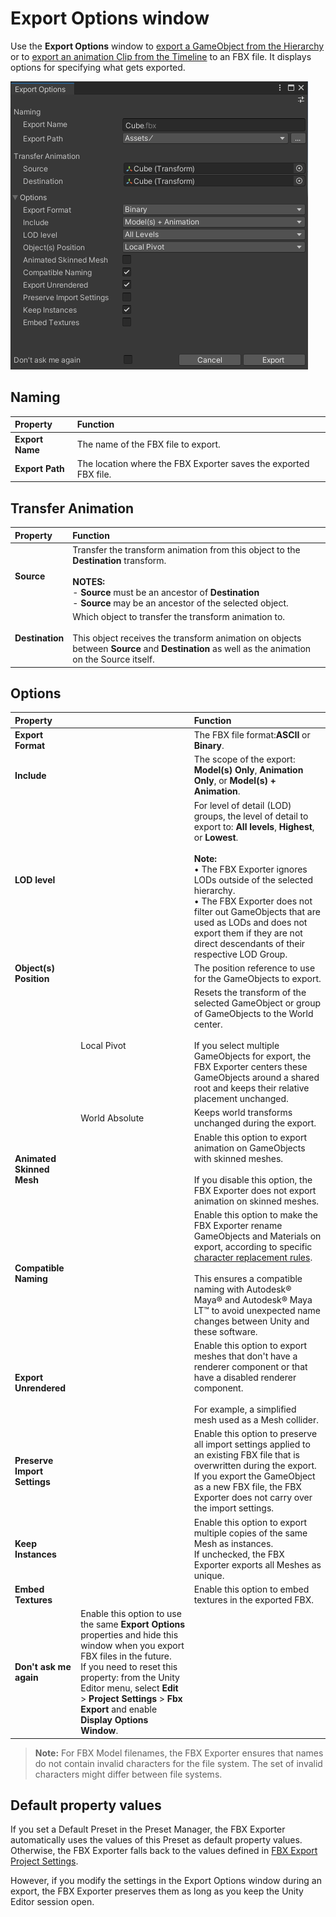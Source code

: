 # Export Options window

Use the **Export Options** window to [export a GameObject from the Hierarchy](export-gameobjects.md) or to [export an animation Clip from the Timeline](export-timeline-clip.md) to an FBX file. It displays options for specifying what gets exported.

![Export Options window](images/FBXExporter_ExportOptionsWindow.png)

## Naming

| Property | Function |
| :--- | :--- |
| **Export Name** | The name of the FBX file to export. |
| **Export Path** | The location where the FBX Exporter saves the exported FBX file. |

## Transfer Animation

| Property | Function |
| :--- | :--- |
| **Source** | Transfer the transform animation from this object to the **Destination** transform. <br/><br/>**NOTES:**<br/> - **Source** must be an ancestor of **Destination**<br/> - **Source** may be an ancestor of the selected object. |
| **Destination** | Which object to transfer the transform animation to.<br/><br/>This object receives the transform animation on objects between **Source** and **Destination** as well as the animation on the Source itself. |

## Options

| Property |  | Function |
| :--- | :--- | :--- |
| **Export Format**  |  | The FBX file format:**ASCII** or **Binary**. |
| **Include**  |  | The scope of the export: **Model(s) Only**, **Animation Only**, or **Model(s) + Animation**. |
| **LOD level**  |  | For level of detail (LOD) groups, the level of detail to export to: **All levels**, **Highest**, or **Lowest**. <br/><br/>**Note:**<br/> • The FBX Exporter ignores LODs outside of the selected hierarchy.<br/> • The FBX Exporter does not filter out GameObjects that are used as LODs and does not export them if they are not direct descendants of their respective LOD Group. |
| **Object(s) Position**  |  | The position reference to use for the GameObjects to export.  |
|  | Local Pivot | Resets the transform of the selected GameObject or group of GameObjects to the World center.<br/><br/>If you select multiple GameObjects for export, the FBX Exporter centers these GameObjects around a shared root and keeps their relative placement unchanged. |
|  | World Absolute | Keeps world transforms unchanged during the export. |
| **Animated Skinned Mesh**  |  | Enable this option to export animation on GameObjects with skinned meshes.<br/><br/>If you disable this option, the FBX Exporter does not export animation on skinned meshes. |
| **Compatible Naming**  |  | Enable this option to make the FBX Exporter rename GameObjects and Materials on export, according to specific [character replacement rules](export-compatible-naming.md).<br /><br />This ensures a compatible naming with Autodesk® Maya® and Autodesk® Maya LT™ to avoid unexpected name changes between Unity and these software. |
| **Export Unrendered**  |  | Enable this option to export meshes that don't have a renderer component or that have a disabled renderer component.<br/><br/>For example, a simplified mesh used as a Mesh collider. |
|**Preserve Import Settings**  |  | Enable this option to preserve all import settings applied to an existing FBX file that is overwritten during the export.<br/>If you export the GameObject as a new FBX file, the FBX Exporter does not carry over the import settings. |
| **Keep Instances** | | Enable this option to export multiple copies of the same Mesh as instances.<br/>If unchecked, the FBX Exporter exports all Meshes as unique. |
| **Embed Textures** | | Enable this option to embed textures in the exported FBX. |
| **Don't ask me again** | Enable this option to use the same **Export Options** properties and hide this window when you export FBX files in the future.<br/>If you need to reset this property: from the Unity Editor menu, select **Edit** > **Project Settings** > **Fbx Export** and enable **Display Options Window**. |

> **Note:** For FBX Model filenames, the FBX Exporter ensures that names do not contain invalid characters for the file system. The set of invalid characters might differ between file systems.

## Default property values

If you set a Default Preset in the Preset Manager, the FBX Exporter automatically uses the values of this Preset as default property values. Otherwise, the FBX Exporter falls back to the values defined in [FBX Export Project Settings](ref-project-settings.md).

However, if you modify the settings in the Export Options window during an export, the FBX Exporter preserves them as long as you keep the Unity Editor session open.

